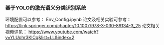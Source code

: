 ### 基于YOLO的激光语义分类识别系统

环境配置可以参考： Env_Config.ipynb
论文及相关实验可参考： https://link.springer.com/chapter/10.1007/978-3-030-89134-3_25
论文相关视频详见： https://www.youtube.com/watch?v=YLUohr3KlCg&list=LL&index=2
